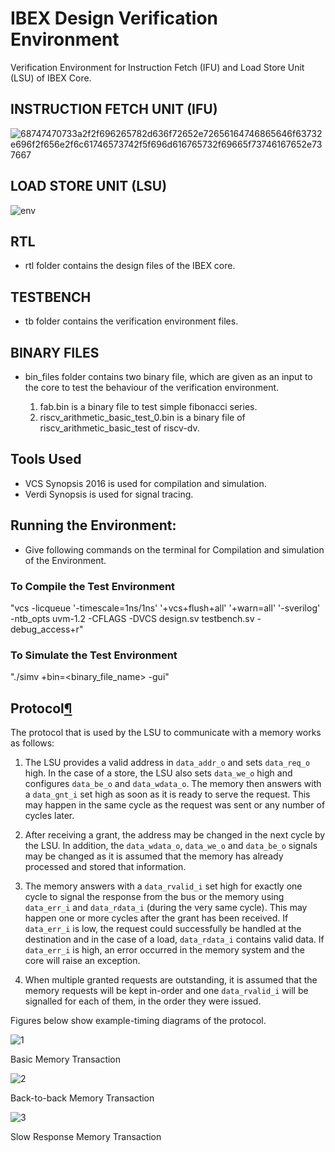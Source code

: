 # IBEX Design Verification Environment

Verification Environment for Instruction Fetch (IFU) and Load Store Unit (LSU) of IBEX Core.

## INSTRUCTION FETCH UNIT (IFU)

![68747470733a2f2f696265782d636f72652e72656164746865646f63732e696f2f656e2f6c61746573742f5f696d616765732f69665f73746167652e737667](https://user-images.githubusercontent.com/75377950/172785076-dee21004-5b49-4369-9017-892874ef66e2.svg)

## LOAD STORE UNIT (LSU)

![env](https://ibex-core.readthedocs.io/en/latest/_images/de_ex_stage.svg)

## RTL

- rtl folder contains the design files of the IBEX core.

## TESTBENCH

- tb folder contains the verification environment files.

## BINARY FILES

- bin_files folder contains two binary file, which are given as an input to the core to test the behaviour of the verification environment.

  1. fab.bin is a binary file to test simple fibonacci series.
  2. riscv_arithmetic_basic_test_0.bin is a binary file of riscv_arithmetic_basic_test of riscv-dv.

## Tools Used

- VCS Synopsis 2016 is used for compilation and simulation.
- Verdi Synopsis is used for signal tracing.

## Running the Environment:

- Give following commands on the terminal for Compilation and simulation of the Environment.

### To Compile the Test Environment
"vcs -licqueue '-timescale=1ns/1ns' '+vcs+flush+all' '+warn=all' '-sverilog' -ntb_opts uvm-1.2 -CFLAGS -DVCS design.sv testbench.sv -debug_access+r"

### To Simulate the Test Environment

"./simv +bin=<binary_file_name> -gui"

<div class="section" id="protocol">
<span id="lsu-protocol"></span><h2>Protocol<a class="headerlink" href="#protocol" title="Permalink to this headline">¶</a></h2>
<p>The protocol that is used by the LSU to communicate with a memory works as follows:</p>
<ol class="arabic simple">
<li><p>The LSU provides a valid address in <code class="docutils literal notranslate"><span class="pre">data_addr_o</span></code> and sets <code class="docutils literal notranslate"><span class="pre">data_req_o</span></code> high. In the case of a store, the LSU also sets <code class="docutils literal notranslate"><span class="pre">data_we_o</span></code> high and configures <code class="docutils literal notranslate"><span class="pre">data_be_o</span></code> and <code class="docutils literal notranslate"><span class="pre">data_wdata_o</span></code>. The memory then answers with a <code class="docutils literal notranslate"><span class="pre">data_gnt_i</span></code> set high as soon as it is ready to serve the request. This may happen in the same cycle as the request was sent or any number of cycles later.</p></li>
<li><p>After receiving a grant, the address may be changed in the next cycle by the LSU. In addition, the <code class="docutils literal notranslate"><span class="pre">data_wdata_o</span></code>, <code class="docutils literal notranslate"><span class="pre">data_we_o</span></code> and <code class="docutils literal notranslate"><span class="pre">data_be_o</span></code> signals may be changed as it is assumed that the memory has already processed and stored that information.</p></li>
<li><p>The memory answers with a <code class="docutils literal notranslate"><span class="pre">data_rvalid_i</span></code> set high for exactly one cycle to signal the response from the bus or the memory using <code class="docutils literal notranslate"><span class="pre">data_err_i</span></code> and <code class="docutils literal notranslate"><span class="pre">data_rdata_i</span></code> (during the very same cycle). This may happen one or more cycles after the grant has been received. If <code class="docutils literal notranslate"><span class="pre">data_err_i</span></code> is low, the request could successfully be handled at the destination and in the case of a load, <code class="docutils literal notranslate"><span class="pre">data_rdata_i</span></code> contains valid data. If <code class="docutils literal notranslate"><span class="pre">data_err_i</span></code> is high, an error occurred in the memory system and the core will raise an exception.</p></li>
<li><p>When multiple granted requests are outstanding, it is assumed that the memory requests will be kept in-order and one <code class="docutils literal notranslate"><span class="pre">data_rvalid_i</span></code> will be signalled for each of them, in the order they were issued.</p></li>
</ol>
<p>Figures below show example-timing diagrams of the protocol.</p>
</div>

![1](https://user-images.githubusercontent.com/75377950/172986897-7b7d558c-f898-4bc9-812a-0cc1db5141f4.svg)

<p class="caption"><span class="caption-text">Basic Memory Transaction</span></p>

![2](https://user-images.githubusercontent.com/75377950/172986932-6d9ff172-6433-4ae3-a8fd-923da7925959.svg)

<p class="caption"><span class="caption-text">Back-to-back Memory Transaction</span></p>

![3](https://user-images.githubusercontent.com/75377950/172986662-f185de32-ae40-41ac-85c9-83070fa131c9.svg)
<p class="caption" ><span class="caption-number"></span><span class="caption-text" >Slow Response Memory Transaction</span></p>


